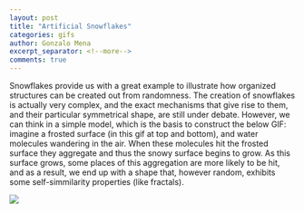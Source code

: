 ```yaml
---
layout: post
title: "Artificial Snowflakes"
categories: gifs
author: Gonzalo Mena
excerpt_separator: <!--more-->
comments: true
---
```

Snowflakes provide us with a great example to illustrate how organized structures can be created out from randomness. The creation of snowflakes is actually very complex, and the exact mechanisms that give rise to them, and their particular symmetrical shape, are still under debate. However, we can think in a simple model, which is the basis to construct the below GIF: imagine a frosted surface (in this gif at top and bottom), and water molecules wandering in the air. When these molecules hit the frosted surface they aggregate and thus the snowy surface begins to grow. As this surface grows, some places of this aggregation are more likely to be hit, and as a result, we end up with a shape that, however random, exhibits some self-simmilarity properties (like fractals). 

![](http://stat.columbia.edu/~gonzalo/gallery/snowflakes1.gif)
